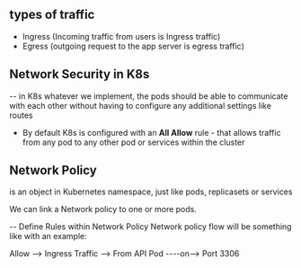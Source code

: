 ## types of traffic
- Ingress  (Incoming traffic from users is Ingress traffic)
- Egress (outgoing request to the app server is egress traffic)

## Network Security in K8s

-- in K8s whatever we implement, the pods should be able to communicate with each other without having to configure any additional settings like routes

- By default K8s is configured with an **All Allow** rule - that allows traffic from any pod to any other pod or services within the cluster



## Network Policy

is an object in Kubernetes namespace, just like pods, replicasets or services

We can link a Network policy to one or more pods.

-- Define Rules within Network Policy
Network policy flow will be something like with an example:

Allow --> Ingress Traffic --> From API Pod ----on--> Port 3306



